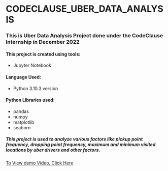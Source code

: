 # CODECLAUSE_UBER_DATA_ANALYSIS
### This is Uber Data Analysis Project done under the CodeClause Internship in December 2022
#### This project is created using tools:
- Jupyter Notebook
#### Language Used:
- Python 3.10.3 version
#### Python Libraries used:
- pandas
- numpy
- matplotlib
- seaborn
##### This project is used to analyze various factors like pickup point frequency, dropping point frequency, maximum and minimum visited locations by uber drivers and other factors.

[To View demo Video, Click Here](https://www.linkedin.com/posts/sakshi-porwal-786159214_december2022-opportunity-share-activity-7014617555436736512-k1eX?utm_source=share&utm_medium=member_desktop)
 
